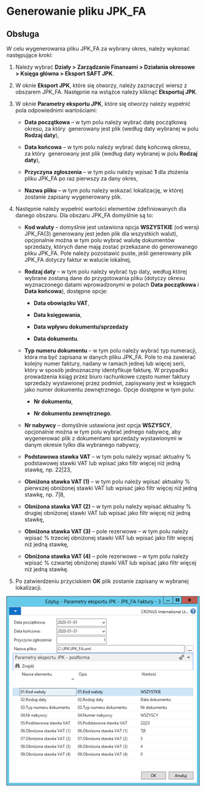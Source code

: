 # Generowanie pliku JPK\_FA

## Obsługa

W celu wygenerowania pliku JPK\_FA za wybrany okres, należy wykonać
następujące kroki:

1.  Należy wybrać **Działy \> Zarządzanie Finansami \> Działania
    okresowe \> Księga główna \> Eksport SAFT JPK**.

2.  W oknie **Eksport JPK**, które się otworzy, należy zaznaczyć wiersz
    z obszarem JPK\_FA. Następnie na wstążce należy kliknąć **Eksportuj
    JPK**.

3.  W oknie **Parametry eksportu JPK**, które się otworzy należy
    wypełnić pola odpowiednimi wartościami:

    -   **Data początkowa** – w tym polu należy wybrać datę początkową
        okresu, za który  generowany jest plik (według daty wybranej w polu
        **Rodzaj daty**),
    
    -   **Data końcowa** – w tym polu należy wybrać datę końcową okresu,
        za który  generowany jest plik (według daty wybranej w polu **Rodzaj
        daty**),
    
    -   **Przyczyna zgłoszenia** – w tym polu należy wpisać **1**
        dla złożenia pliku JPK\_FA po raz pierwszy za dany okres,
    
    -   **Nazwa pliku** – w tym polu należy wskazać lokalizację, w której
        zostanie zapisany wygenerowany plik.

4.  Następnie należy wypełnić wartości elementów zdefiniowanych dla
    danego obszaru. Dla obszaru JPK\_FA domyślnie są to:

    -   **Kod waluty** – domyślnie jest ustawiona opcja **WSZYSTKIE** (od
        wersji JPK\_FA(3) generowany jest jeden plik dla wszystkich walut),
        opcjonalnie można w tym polu wybrać walutę dokumentów sprzedaży,
        których dane mają zostać przekazane do generowanego pliku JPK\_FA.
        Pole należy pozostawić puste, jeśli generowany plik JPK\_FA dotyczy
        faktur w walucie lokalnej,
    
    -   **Rodzaj daty** – w tym polu należy wybrać typ daty, według której
        wybrane zostaną dane do przygotowania pliku (dotyczy okresu
        wyznaczonego datami wprowadzonymi w polach **Data początkowa** i
        **Data końcowa**), dostępne opcje:
    
        -   **Data obowiązku VAT**,
        
        -   **Data księgowania**,
        
        -   **Data wpływu dokumentu/sprzedaży**
        
        -   **Data dokumentu**.
    
    -   **Typ numeru dokumentu** – w tym polu należy wybrać typ numeracji,
        która ma być zapisana w danych pliku JPK\_FA. Pole to ma zawierać
        kolejny numer faktury, nadany w ramach jednej lub więcej serii,
        który w sposób jednoznaczny identyfikuje fakturę. W przypadku
        prowadzenia ksiąg przez biuro rachunkowe często numer faktury
        sprzedaży wystawionej przez podmiot, zapisywany jest w księgach jako
        numer dokumentu zewnętrznego. Opcje dostępne w tym polu:
    
        -   **Nr dokumentu**,
        
        -   **Nr dokumentu zewnętrznego**.

    -   **Nr nabywcy** – domyślnie ustawiona jest opcja **WSZYSCY**,
        opcjonalnie można w tym polu wybrać jednego nabywcę, aby wygenerować
        plik z dokumentami sprzedaży wystawionymi w danym okresie tylko
        dla wybranego nabywcy,
    
    -   **Podstawowa stawka VAT** – w tym polu należy wpisać aktualny %
        podstawowej stawki VAT lub wpisać jako filtr więcej niż jedną
        stawkę, np. 22\|23,
    
    -   **Obniżona stawka VAT (1)** – w tym polu należy wpisać aktualny %
        pierwszej obniżonej stawki VAT lub wpisać jako filtr więcej
        niż jedną stawkę, np. 7\|8,
    
    -   **Obniżona stawka VAT (2)** – w tym polu należy wpisać aktualny %
        drugiej obniżonej stawki VAT lub wpisać jako filtr więcej niż jedną
        stawkę,
    
    -   **Obniżona stawka VAT (3)** – pole rezerwowe – w tym polu należy
        wpisać % trzeciej obniżonej stawki VAT lub wpisać jako filtr więcej
        niż jedną stawkę,
    
    -   **Obniżona stawka VAT (4)** – pole rezerwowe – w tym polu należy
        wpisać % czwartej obniżonej stawki VAT lub wpisać jako filtr
        więcej niż jedną stawkę.

5.  Po zatwierdzeniu przyciskiem **OK** plik zostanie zapisany w
    wybranej lokalizacji.

  ![](media/image512.png)
